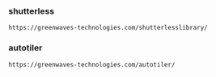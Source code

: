 ### shutterless
    https://greenwaves-technologies.com/shutterlesslibrary/

### autotiler
    https://greenwaves-technologies.com/autotiler/
